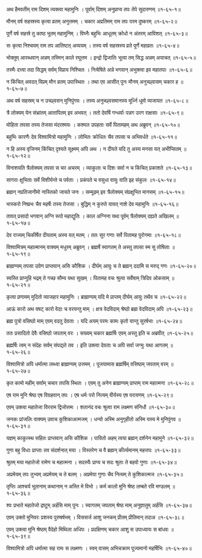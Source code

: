 अथ हैमवतीम् राम दिशम् त्यक्त्वा महामुनिः ।
पूर्वाम् दिशम् अनुप्राप्य तपः तेपे सुदारुणम् ॥१-६५-१॥

मौनम् वर्ष सहस्रस्य कृत्वा व्रतम् अनुत्तमम् ।
चकार अप्रतिमम् राम तपः परम दुष्करम् ॥१-६५-२॥

पूर्णे वर्ष सहस्रे तु काष्ठ भूतम् महामुनिम् ।
विघ्नैः बहुभिः आधूतम् क्रोधो न अंतरम् आविशत् ॥१-६५-३॥

सः कृत्वा निश्चयम् राम तप आतिष्टत् अव्ययम् ।
तस्य वर्ष सहस्रस्य व्रते पूर्णे महाव्रतः ॥१-६५-४॥

भोक्तुम् आरब्धवान् अन्नम् तस्मिन् काले रघूत्तम ।
इन्द्रो द्विजातिः भूत्वा तम् सिद्ध अन्नम् अयाचत् ॥१-६५-५॥

तस्मैः दत्त्वा तदा सिद्धम् सर्वम् विप्राय निश्चितः ।
निःषेषिते अन्ने भगवान् अभुक्त्वा इव महातपाः ॥१-६५-६॥

न किंचित् अवदत् विप्रम् मौन व्रतम् उपास्थितः ।
तथा एव आसीत् पुनः मौनम् अनुच्छ्वासम् चकार ह ॥१-६५-७॥

अथ वर्ष सहस्रम् च न उच्छ्वसन् मुनिपुंगवः ।
तस्य अनुच्छ्वसमानस्य मूर्ध्नि धूमो व्यजायत ॥१-६५-८॥

त्रै लोक्यम् येन संभ्रांतम् आतापितम् इव अभवत् ।
ततो देवर्षि गन्धर्वाः पन्नग उरग राक्षसाः ॥१-६५-९॥

मोहिता तपसा तस्य तेजसा मंदरश्मयः ।
कश्मल उपहताः सर्वे पितामहम् अथ अब्रुवन् ॥१-६५-१०॥

बहुभिः कारणैः देव विश्वामित्रो महामुनिः ।
लोभितः क्रोधितः चैव तपसा च अभिवर्धते ॥१-६५-११॥

न हि अस्य वृजिनम् किंचित् दृश्यते सूक्ष्मम् अपि अथ ।
न दीयते यदि तु अस्य मनसा यत् अभीप्सितम् ॥१-६५-१२॥

विनाशयति त्रैलोक्यम् तपसा स चर अचरम् ।
व्याकुलाः च दिशः सर्वा न च किंचित् प्रकाशते ॥१-६५-१३॥

सागराः क्षुभिताः सर्वे विशीर्यन्ते च पर्वताः ।
प्रकंपते च वसुधा वायुः वाति इह संकुलः ॥१-६५-१४॥

ब्रह्मन् नप्रतिजानीमो नास्तिको जायते जनः ।
सम्मूढम् इव त्रैलोक्यम् संप्रक्षुभित मानसम् ॥१-६५-१५॥

भास्करो निष्प्रभः चैव महर्षेः तस्य तेजसा ।
बुद्धिम् न कुरुते यावत् नाशे देव महामुनिः ॥१-६५-१६॥

तावत् प्रसादो भगवान् अग्नि रूपो महाद्युतिः ।
काल अग्निना यथा पूर्वम् त्रैलोक्यम् दह्यते अखिलम् ॥१-६५-१७॥

देव राज्यम् चिकीर्षेत दीयताम् अस्य यत् मतम् ।
ततः सुर गणाः सर्वे पितामह पुरोगमाः ॥१-६५-१८॥

विश्वामित्रम् महात्मानम् वाक्यम् मधुरम् अब्रुवन् ।
ब्रह्मर्षे स्वागतम् ते अस्तु तपसा स्म सु तोषिताः ॥१-६५-१९॥

ब्राह्मण्यम् तपसा उग्रेण प्राप्तवान् असि कौशिक ।
दीर्घम् आयुः च ते ब्रह्मन् ददामि स मरुद् गणः ॥१-६५-२०॥

स्वस्ति प्राप्नुहि भद्रम् ते गच्छ सौम्य यथा सुखम् ।
पितामह वचः श्रुत्वा सर्वेषाम् त्रिदिव ओकसाम् ॥१-६५-२१॥

कृत्वा प्रणामम् मुदितो व्याजहार महामुनिः ।
ब्राह्मण्यम् यदि मे प्राप्तम् दीर्घम् आयुः तथैव च ॥१-६५-२२॥

आऊं कारो अथ वषट् कारो वेदाः च वरयन्तु माम् ।
क्षत्र वेदविदाम् श्रेष्ठो ब्रह्म वेदविदाम् अपि ॥१-६५-२३॥

ब्रह्म पुत्रो वसिष्ठो माम् एवम् वदतु देवताः ।
यदि अयम् परमः कामः कृतो यान्तु सुरर्षभाः ॥१-६५-२४॥

ततः प्रसादितो देवैः वसिष्ठो जपताम् वरः ।
सख्यम् चकार ब्रह्मर्षिः एवम् अस्तु इति च अब्रवीत् ॥१-६५-२५॥

ब्रह्मर्षिः त्वम् न संदेहः सर्वम् संपद्यते तव ।
इति उक्त्वा देवताः च अपि सर्वा जग्मुः यथा आगतम् ॥१-६५-२६॥

विश्वामित्रो अपि धर्मात्मा लब्ध्वा ब्राह्मण्यम् उत्तमम् ।
पूजयामास ब्रह्मर्षिम् वसिष्ठम् जपताम् वरम् ॥१-६५-२७॥

कृत कामो महीम् सर्वाम् चचार तपसि स्थितः ।
एवम् तु अनेन ब्राह्मण्यम् प्राप्तम् राम महात्मना ॥१-६५-२८॥

एष राम मुनि श्रेष्ठ एष विग्रहवान् तपः ।
एष धर्मः परो नित्यम् वीर्यस्य एष परायणम् ॥१-६५-२९॥

एवम् उक्त्वा महातेजा विरराम द्विजोत्तमः ।
शतानंद वचः श्रुत्वा राम लक्ष्मण संनिधौ ॥१-६५-३०॥

जनकः प्रांजलिः वाक्यम् उवाच कुशिकाअत्मजम् ।
धन्यो अस्मि अनुगृहीतो अस्मि यस्य मे मुनिपुंगव ॥१-६५-३१॥

यज्ञम् काकुत्स्थ सहितः प्राप्तवान् असि कौशिक ।
पावितो अहम् त्वया ब्रह्मन् दर्शनेन महामुने ॥१-६५-३२॥

गुणा बहु विधाः प्राप्ताः तव संदर्शनात् मया ।
विस्तरेण च वै ब्रह्मन् कीर्त्यमानम् महत्तपः ॥१-६५-३३॥

श्रुतम् मया महातेजो रामेण च महात्मना ।
सदस्यैः प्राप्य च सदः श्रुताः ते बहवो गुणाः ॥१-६५-३४॥

अप्रमेयम् तपः तुभ्यम् अप्रमेयम् च ते बलम् ।
अप्रमेया गुणाः चैव नित्यम् ते कुशिकात्मज ॥१-६५-३५॥

तृप्तिः आश्चर्य भूतानाम् कथानाम् न अस्ति मे विभो ।
कर्म कालो मुनि श्रेष्ठ लम्बते रवि मण्डलम् ॥१-६५-३६॥

श्वः प्रभाते महातेजो द्रष्टुम् अर्हसि माम् पुनः ।
स्वागतम् जपताम् श्रेष्ठ माम् अनुज्ञातुम् अर्हसि ॥१-६५-३७॥

एवम् उक्तो मुनिवरः प्रशस्य पुरुषर्षभम् ।
विससर्ज आशु जनकम् प्रीतम् प्रीतिमान् तदाअ ॥१-६५-३८॥

एवम् उक्त्वा मुनि श्रेष्ठम् वैदेहो मिथिला अधिपः ।
प्रदक्षिणम् चकार आशु स उपाध्यायः स बांधवः ॥१-६५-३९॥

विश्वामित्रो अपि धर्मात्मा सह रामः स लक्ष्मणः ।
स्वम् वासम् अभिचक्राम पूज्यमानो महर्षिभिः ॥१-६५-४०॥

